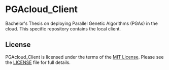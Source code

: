 # PGAcloud_Client
Bachelor's Thesis on deploying Parallel Genetic Algorithms (PGAs) in the cloud.
This specific repository contains the local client.

## License
PGAcloud_Client is licensed under the terms of the [MIT License](https://opensource.org/licenses/MIT).
Please see the [LICENSE](LICENSE.md) file for full details.
